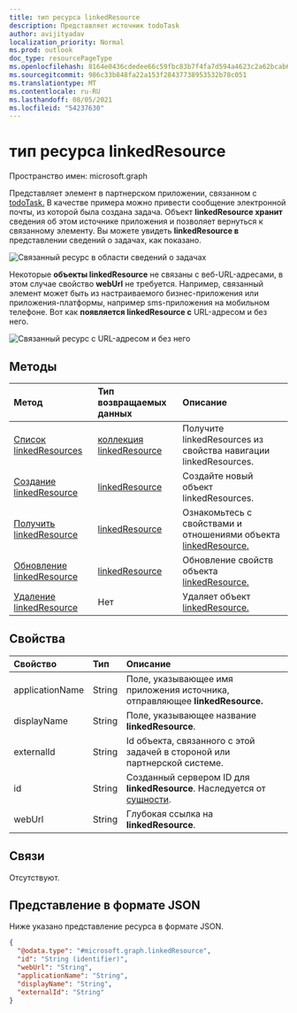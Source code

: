 ```yaml
---
title: тип ресурса linkedResource
description: Представляет источник todoTask
author: avijityadav
localization_priority: Normal
ms.prod: outlook
doc_type: resourcePageType
ms.openlocfilehash: 8164e0436cdedee66c59fbc83b7f4fa7d594a4623c2a62bcab6d19cca4c52d28
ms.sourcegitcommit: 986c33b848fa22a153f28437738953532b78c051
ms.translationtype: MT
ms.contentlocale: ru-RU
ms.lasthandoff: 08/05/2021
ms.locfileid: "54237630"
---
```

# <a name="linkedresource-resource-type"></a>тип ресурса linkedResource

Пространство имен: microsoft.graph


Представляет элемент в партнерском приложении, связанном с [todoTask.](./todotask.md) В качестве примера можно привести сообщение электронной почты, из которой была создана задача. Объект **linkedResource хранит** сведения об этом источнике приложения и позволяет вернуться к связанному элементу. Вы можете увидеть **linkedResource в** представлении сведений о задачах, как показано.

![Связанный ресурс в области сведений о задачах](/graph/images/todo-linkedresource-taskdetail.png)

Некоторые **объекты linkedResource** не связаны с веб-URL-адресами, в этом случае свойство **webUrl** не требуется. Например, связанный элемент может быть из настраиваемого бизнес-приложения или приложения-платформы, например sms-приложения на мобильном телефоне. Вот как **появляется linkedResource с** URL-адресом и без него.

![Связанный ресурс с URL-адресом и без него](/graph/images/todo-linkedresource.png)

## <a name="methods"></a>Методы
|Метод|Тип возвращаемых данных|Описание|
|:---|:---|:---|
|[Список linkedResources](../api/todotask-list-linkedresources.md)|[коллекция linkedResource](../resources/linkedresource.md)|Получите linkedResources из свойства навигации linkedResources.|
|[Создание linkedResource](../api/todotask-post-linkedresources.md)|[linkedResource](../resources/linkedresource.md)|Создайте новый объект linkedResources.|
|[Получить linkedResource](../api/linkedresource-get.md)|[linkedResource](../resources/linkedresource.md)|Ознакомьтесь с свойствами и отношениями объекта [linkedResource.](../resources/linkedresource.md)|
|[Обновление linkedResource](../api/linkedresource-update.md)|[linkedResource](../resources/linkedresource.md)|Обновление свойств объекта [linkedResource.](../resources/linkedresource.md)|
|[Удаление linkedResource](../api/linkedresource-delete.md)|Нет|Удаляет объект [linkedResource.](../resources/linkedresource.md)|

## <a name="properties"></a>Свойства
|Свойство|Тип|Описание|
|:---|:---|:---|
|applicationName|String|Поле, указывающее имя приложения источника, отправляющее **linkedResource.**|
|displayName|String|Поле, указывающее название **linkedResource**.|
|externalId|String|Id объекта, связанного с этой задачей в стороной или партнерской системе.|
|id|String|Созданный сервером ID для **linkedResource**. Наследуется от [сущности](../resources/entity.md).|
|webUrl|String|Глубокая ссылка на **linkedResource**.|

## <a name="relationships"></a>Связи
Отсутствуют.

## <a name="json-representation"></a>Представление в формате JSON
Ниже указано представление ресурса в формате JSON.
<!-- {
  "blockType": "resource",
  "keyProperty": "id",
  "@odata.type": "microsoft.graph.linkedResource",
  "baseType": "microsoft.graph.entity",
  "openType": false
}
-->
``` json
{
  "@odata.type": "#microsoft.graph.linkedResource",
  "id": "String (identifier)",
  "webUrl": "String",
  "applicationName": "String",
  "displayName": "String",
  "externalId": "String"
}
```



